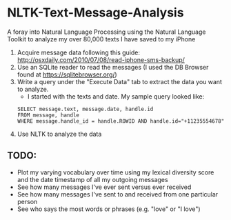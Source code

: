 # NLTK-Text-Message-Analysis
A foray into Natural Language Processing using the Natural Language Toolkit to analyze my over 80,000 texts I have saved to my iPhone

 1. Acquire message data following this guide: http://osxdaily.com/2010/07/08/read-iphone-sms-backup/
 2. Use an SQLite reader to read the messages (I used the DB Browser found at https://sqlitebrowser.org/)
 3. Write a query under the "Execute Data" tab to extract the data you want to analyze.
    - I started with the texts and date. My sample query looked like:
    ```
    SELECT message.text, message.date, handle.id
    FROM message, handle
    WHERE message.handle_id = handle.ROWID AND handle.id="+11235554678"
    ```
 4. Use NLTK to analyze the data
 
 ## TODO:
  - Plot my varying vocabulary over time using my lexical diversity score and the date timestamp of all my outgoing messages
  - See how many messages I've ever sent versus ever received
  - See how many messages I've sent to and received from one particular person
  - See who says the most words or phrases (e.g. "love" or "I love")

